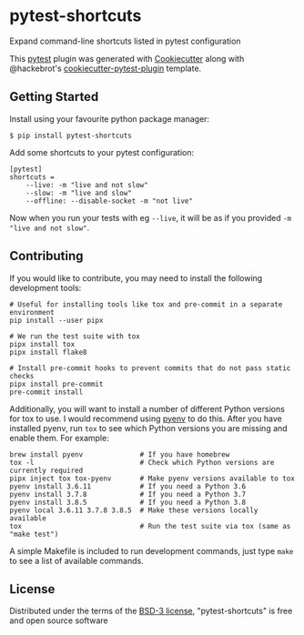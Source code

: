 # pytest-shortcuts

Expand command-line shortcuts listed in pytest configuration

This [pytest](https://github.com/pytest-dev/pytest) plugin was generated with [Cookiecutter](https://github.com/audreyr/cookiecutter) along with @hackebrot's [cookiecutter-pytest-plugin](https://github.com/pytest-dev/cookiecutter-pytest-plugin) template.

## Getting Started

Install using your favourite python package manager:

```no-highlight
$ pip install pytest-shortcuts
```

Add some shortcuts to your pytest configuration:

```no-highlight
[pytest]
shortcuts =
    --live: -m "live and not slow"
    --slow: -m "live and slow"
    --offline: --disable-socket -m "not live"
```

Now when you run your tests with eg `--live`, it will be as if you provided `-m "live and not slow"`.

## Contributing

If you would like to contribute, you may need to install the following development tools:

```
# Useful for installing tools like tox and pre-commit in a separate environment
pip install --user pipx

# We run the test suite with tox
pipx install tox
pipx install flake8

# Install pre-commit hooks to prevent commits that do not pass static checks
pipx install pre-commit
pre-commit install
```

Additionally, you will want to install a number of different Python versions for tox to use.
I would recommend using [pyenv](https://github.com/pyenv/pyenv) to do this.
After you have installed pyenv, run `tox` to see which Python versions you are missing and enable them.
For example:

```
brew install pyenv              # If you have homebrew
tox -l                          # Check which Python versions are currently required
pipx inject tox tox-pyenv       # Make pyenv versions available to tox
pyenv install 3.6.11            # If you need a Python 3.6
pyenv install 3.7.8             # If you need a Python 3.7
pyenv install 3.8.5             # If you need a Python 3.8
pyenv local 3.6.11 3.7.8 3.8.5  # Make these versions locally available
tox                             # Run the test suite via tox (same as "make test")
```

A simple Makefile is included to run development commands, just type `make` to see
a list of available commands.

## License

Distributed under the terms of the [BSD-3 license](http://opensource.org/licenses/BSD-3-Clause), "pytest-shortcuts" is free and open source software


  [Cookiecutter]: https://github.com/audreyr/cookiecutter
  [@hackebrot]: https://github.com/hackebrot
  [MIT]: http://opensource.org/licenses/MIT
  [BSD-3]: http://opensource.org/licenses/BSD-3-Clause
  [GNU GPL v3.0]: http://www.gnu.org/licenses/gpl-3.0.txt
  [Apache Software License 2.0]: http://www.apache.org/licenses/LICENSE-2.0
  [cookiecutter-pytest-plugin]: https://github.com/pytest-dev/cookiecutter-pytest-plugin
  [file an issue]: https://github.com/willhardy/pytest-shortcuts/issues
  [pytest]: https://github.com/pytest-dev/pytest
  [tox]: https://tox.readthedocs.io/en/latest/
  [pip]: https://pypi.org/project/pip/
  [PyPI]: https://pypi.org/project
